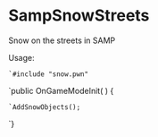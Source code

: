 # SampSnowStreets
Snow on the streets in SAMP

Usage:

	`#include "snow.pwn"

`public OnGameModeInit( ) {  

	`AddSnowObjects();
`}
